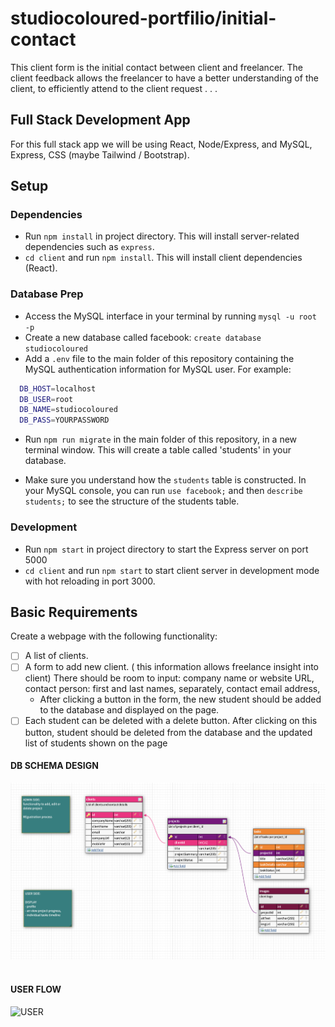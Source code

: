 # studiocoloured-portfilio/initial-contact

This client form is the initial contact between client and freelancer. The client feedback allows the freelancer to have a better understanding of the client, to efficiently attend to the client request . . .

## Full Stack Development App

For this full stack app we will be using React, Node/Express, and MySQL, Express, CSS (maybe Tailwind / Bootstrap).

## Setup

### Dependencies

- Run `npm install` in project directory. This will install server-related dependencies such as `express`.
- `cd client` and run `npm install`. This will install client dependencies (React).

### Database Prep

- Access the MySQL interface in your terminal by running `mysql -u root -p`
- Create a new database called facebook: `create database studiocoloured`
- Add a `.env` file to the main folder of this repository containing the MySQL authentication information for MySQL user. For example:

```bash
  DB_HOST=localhost
  DB_USER=root
  DB_NAME=studiocoloured
  DB_PASS=YOURPASSWORD
```

- Run `npm run migrate` in the main folder of this repository, in a new terminal window. This will create a table called 'students' in your database.

- Make sure you understand how the `students` table is constructed. In your MySQL console, you can run `use facebook;` and then `describe students;` to see the structure of the students table.

### Development

- Run `npm start` in project directory to start the Express server on port 5000
- `cd client` and run `npm start` to start client server in development mode with hot reloading in port 3000.

## Basic Requirements

Create a webpage with the following functionality:

- [ ] A list of clients.
- [ ] A form to add new client. ( this information allows freelance insight into client) There should be room to input:
      company name or website URL, contact person: first and last names, separately, contact email address,
  - After clicking a button in the form, the new student should be added to the database and displayed on the page.
- [ ] Each student can be deleted with a delete button. After clicking on this button, student should be deleted from the database and the updated list of students shown on the page

#### DB SCHEMA DESIGN

![schema](/img/db.png)
&nbsp;
&nbsp;

#### USER FLOW

![USER](/)
&nbsp;
&nbsp;
